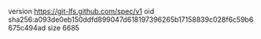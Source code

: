 version https://git-lfs.github.com/spec/v1
oid sha256:a093de0eb150ddfd899047d618197396265b17158839c028f6c59b6675c494ad
size 6685
